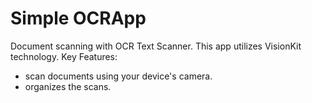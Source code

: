 # Simple OCRApp
Document scanning with OCR Text Scanner. 
This app utilizes VisionKit technology.
Key Features: 
- scan documents using your device's camera.
- organizes the scans.
